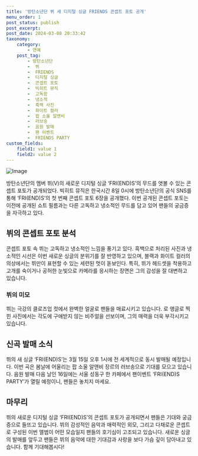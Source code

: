 ```yaml
---
title: '방탄소년단 뷔 새 디지털 싱글 FRIENDS 콘셉트 포토 공개'
menu_order: 1
post_status: publish
post_excerpt: 
post_date: 2024-03-08 20:33:42
taxonomy:
    category:
        - 연예
    post_tag:
        - 방탄소년단
        -  뷔
        -  FRIENDS
        -  디지털 싱글
        -  콘셉트 포토
        -  빅히트 뮤직
        -  고독함
        -  냉소적
        -  흑백 사진
        -  화이트 컬러
        -  팝 소울 알앤비
        -  러브송
        -  음원 발매
        -  팬 이벤트
        -  FRIENDS PARTY
custom_fields:
    field1: value 1
    field2: value 2
---
```


![Image](https://mimgnews.pstatic.net/image/410/2024/03/08/0000984391_001_20240308082301342.jpg?type=w540)

방탄소년단의 멤버 뷔(V)의 새로운 디지털 싱글 ‘FRI(END)S’의 무드를 엿볼 수 있는 콘셉트 포토가 공개되었다. 빅히트 뮤직은 한국시간 8일 0시에 방탄소년단의 공식 SNS를 통해 ‘FRI(END)S’의 첫 번째 콘셉트 포토 6장을 공개했다. 이번 공개된 콘셉트 포토는 이전에 공개된 쇼트 필름과는 다른 고독하고 냉소적인 무드를 담고 있어 팬들의 궁금증을 자극하고 있다.
## 뷔의 콘셉트 포토 분석
콘셉트 포토 속 뷔는 고독하고 냉소적인 느낌을 풍기고 있다. 흑백으로 처리된 사진과 냉소적인 시선은 이번 새로운 싱글의 분위기를 잘 반영하고 있으며, 블랙과 화이트 컬러의 의상에서는 뷔만이 표현할 수 있는 세련된 멋이 돋보인다. 특히, 뷔가 헤드셋을 착용하고 고개를 숙이거나 공허한 눈빛으로 카메라를 응시하는 장면은 그의 감성을 잘 대변하고 있습니다.
### 뷔의 미모
뷔는 극강의 클로즈업 컷에서 완벽한 얼굴로 팬들을 매료시키고 있습니다. 로 앵글로 찍힌 사진에서는 각도에 구애받지 않는 비주얼을 선보이며, 그의 매력을 더욱 부각시키고 있습니다.
## 신곡 발매 소식
뷔의 새 싱글 ‘FRI(END)S’는 3월 15일 오후 1시에 전 세계적으로 동시 발매될 예정입니다. 이번 곡은 봄날에 어울리는 팝 소울 알앤비 장르의 러브송으로 기대를 모으고 있습니다. 음원 발매 다음 날인 16일에는 서울 성동구 한 카페에서 팬이벤트 ‘FRI(END)S PARTY’가 열릴 예정이니, 팬들은 놓치지 마세요.
## 마무리
뷔의 새로운 디지털 싱글 ‘FRI(END)S’의 콘셉트 포토가 공개되면서 팬들은 기대와 궁금증으로 들뜨고 있습니다. 뷔의 감성적인 음악과 매력적인 외모, 그리고 다채로운 콘셉트로 구성된 이번 앨범이 어떤 모습일지 팬들의 호기심이 고조되고 있습니다. 새로운 싱글의 발매를 앞두고 팬들은 뷔의 음악에 대한 기대감과 사랑을 보다 가슴 깊이 담아내고 있습니다. 함께 기대해봅시다!
